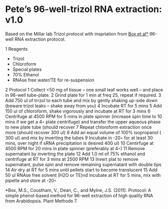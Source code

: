 Pete’s 96-well-trizol RNA extraction: v1.0
========
Based on the Millar lab Trizol protocol with inspriation from [Box et al*](http://www.plantmethods.com/content/7/1/7) 96-well RNA extraction protocol.

1 Reagents
- Trizol
- Chloroform
- Special plates
- 70% Ethanol
- RNAse free water/TE for re-suspension

2 Protocol
  1 Collect <50 mg of tissue – one small leaf works well – and place in 96-well tube-plate.
  2 Grind plate for 1 min at freq 25, repeat if required.
  3 Add 750 ul of trrzol to each tube and mix by gently shaking up-side down (beware trizol leaks – shake away from you)
  4 Incubate RT for 5 mins
  5 Add 150 ul of chloroform, shake vigorously and incubate at RT for 3 mins
  6 Centrifuge at 4500 RPM for 5 mins in plate spinner (increase spin time to 10 mins if we get a 4◦ plate centrifuge) and transfer the upper aqueous phase to new plate tube (should recover
  7 Repeat chloroform extraction once more (should recover 300 ul)
  8 Add an equal volume of 100% isopropanol ( 300 ul) and mix by inverting the tubes
  9 Incubate in -20◦ for at least 30 mins, over night if sRNA precipitation is desired 400 ul)
  10 Centirfuge at 4500 RPM for 20 mins in plate spinner (preferably at 4◦)
  11 Remove supernatant by inverting the plate
  12 Add 1.0 ml of 75% ethanol and centrifuge at RT for 3 mins at 2500 RPM
  13 Invert plat to remove supernatant, pulse spin and remove remaining supernatant with double tips
  14 Air dry at RT for 5 mins until pellets start to become translucent
  15 Add 50 ul RNAse free solvent (H2O or TE)nd incubate at RT for 5 mins, mix with pipette and store at -20◦
  
  *Box, M.S., Coustham, V., Dean, C., and Mylne, J.S. (2011). Protocol: A simple phenol-based method for 96-well extraction of high quality RNA from Arabidopsis. Plant Methods 7.

